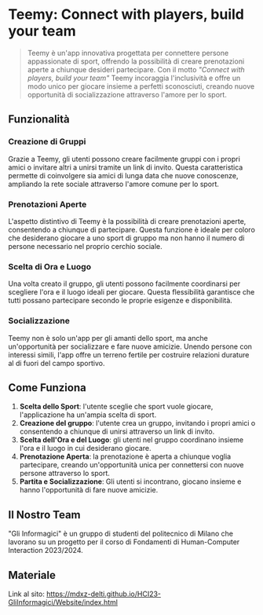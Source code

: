 # Teemy: Connect with players, build your team

> Teemy è un'app innovativa progettata per connettere persone appassionate di sport, offrendo la possibilità di creare prenotazioni aperte a chiunque desideri partecipare. Con il motto *"Connect with players, build your team"* Teemy incoraggia l'inclusività e offre un modo unico per giocare insieme a perfetti sconosciuti, creando nuove opportunità di socializzazione attraverso l'amore per lo sport.

## Funzionalità

### Creazione di Gruppi

Grazie a Teemy, gli utenti possono creare facilmente gruppi con i propri amici o invitare altri a unirsi tramite un link di invito. Questa caratteristica permette di coinvolgere sia amici di lunga data che nuove conoscenze, ampliando la rete sociale attraverso l'amore comune per lo sport.

### Prenotazioni Aperte

L'aspetto distintivo di Teemy è la possibilità di creare prenotazioni aperte, consentendo a chiunque di partecipare. Questa funzione è ideale per coloro che desiderano giocare a uno sport di gruppo ma non hanno il numero di persone necessario nel proprio cerchio sociale.

### Scelta di Ora e Luogo

Una volta creato il gruppo, gli utenti possono facilmente coordinarsi per scegliere l'ora e il luogo ideali per giocare. Questa flessibilità garantisce che tutti possano partecipare secondo le proprie esigenze e disponibilità.

### Socializzazione

Teemy non è solo un'app per gli amanti dello sport, ma anche un'opportunità per socializzare e fare nuove amicizie. Unendo persone con interessi simili, l'app offre un terreno fertile per costruire relazioni durature al di fuori del campo sportivo.

## Come Funziona

1. **Scelta dello Sport**: l'utente sceglie che sport vuole giocare, l'applicazione ha un'ampia scelta di sport.
2. **Creazione del gruppo**: l'utente crea un gruppo, invitando i propri amici o consentendo a chiunque di unirsi attraverso un link di invito.
3. **Scelta dell'Ora e del Luogo**: gli utenti nel gruppo coordinano insieme l'ora e il luogo in cui desiderano giocare.
4. **Prenotazione Aperta**: la prenotazione è aperta a chiunque voglia partecipare, creando un'opportunità unica per connettersi con nuove persone attraverso lo sport.
5. **Partita e Socializzazione**: Gli utenti si incontrano, giocano insieme e hanno l'opportunità di fare nuove amicizie.

## Il Nostro Team

"Gli Informagici" è un gruppo di studenti del politecnico di Milano che lavorano su un progetto per il corso di Fondamenti di Human-Computer Interaction 2023/2024.

## Materiale

Link al sito: <https://mdxz-delti.github.io/HCI23-GliInformagici/Website/index.html>
